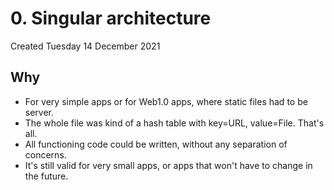 # 0. Singular architecture
Created Tuesday 14 December 2021

## Why

* For very simple apps or for Web1.0 apps, where static files had to be server.
* The whole file was kind of a hash table with key=URL, value=File. That's all.
* All functioning code could be written, without any separation of concerns.
* It's still valid for very small apps, or apps that won't have to change in the future.


